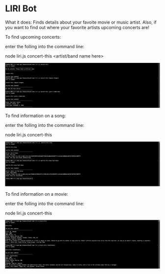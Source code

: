# LIRI Bot

What it does: Finds details about your favoite movie or music artist. Also, if you want to find out where your favorite artists upcoming concerts are! 

To find upcoming concerts: 

enter the folling into the command line:

node liri.js concert-this <artist/band name here>

![alt text](images/concert.png)


To find information on a song: 

enter the folling into the command line:

node liri.js concert-this <song name here>

![alt text](images/spotify.png)


To find information on a movie: 

enter the folling into the command line:

node liri.js concert-this <movie name here>

![alt text](images/movie.png)